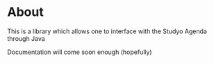 # About

This is a library which allows one to interface with the Studyo Agenda through Java

Documentation will come soon enough (hopefully)